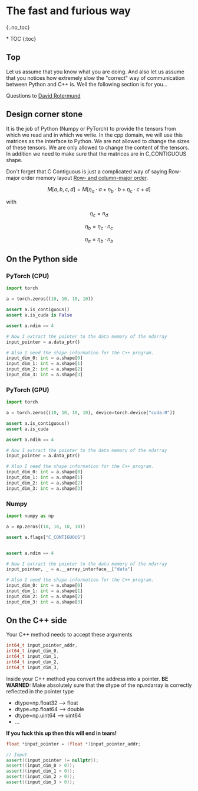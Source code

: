 # The fast and furious way
{:.no_toc}

<nav markdown="1" class="toc-class">
* TOC
{:toc}
</nav>

## Top

Let us assume that you know what you are doing. And also let us assume that you notices how extremely slow the "correct" way of communication between Python and C++ is. Well the following section is for you...

Questions to [David Rotermund](mailto:davrot@uni-bremen.de)

## Design corner stone

It is the job of Python (Numpy or PyTorch) to provide the tensors from which we read and in which we write. In the cpp domain, we will use this matrices as the interface to Python. We are not allowed to change the sizes of these tensors. We are only allowed to change the content of the tensors. In addition we need to make sure that the matrices are in C_CONTIGUOUS shape. 

Don't forget that C Contiguous is just a complicated way of saying Row-major order memory layout [Row- and column-major order](https://en.wikipedia.org/wiki/Row-_and_column-major_order).

$$M[a,b,c,d] = M[\eta_a \cdot a + \eta_b \cdot  b + \eta_c \cdot  c + d]$$

with

$$\eta_c = n_d$$

$$\eta_b = \eta_c \cdot n_c$$

$$\eta_a = \eta_b \cdot n_b$$

## On the Python side

### PyTorch (CPU)

```python
import torch

a = torch.zeros((10, 10, 10, 10))

assert a.is_contiguous()
assert a.is_cuda is False

assert a.ndim == 4

# Now I extract the pointer to the data memory of the ndarray
input_pointer = a.data_ptr()

# Also I need the shape information for the C++ program.
input_dim_0: int = a.shape[0]
input_dim_1: int = a.shape[1]
input_dim_2: int = a.shape[2]
input_dim_3: int = a.shape[3]
```

### PyTorch (GPU)

```python
import torch

a = torch.zeros((10, 10, 10, 10), device=torch.device("cuda:0"))

assert a.is_contiguous()
assert a.is_cuda

assert a.ndim == 4

# Now I extract the pointer to the data memory of the ndarray
input_pointer = a.data_ptr()

# Also I need the shape information for the C++ program.
input_dim_0: int = a.shape[0]
input_dim_1: int = a.shape[1]
input_dim_2: int = a.shape[2]
input_dim_3: int = a.shape[3]
```

### Numpy

```python
import numpy as np

a = np.zeros((10, 10, 10, 10))

assert a.flags["C_CONTIGUOUS"]


assert a.ndim == 4

# Now I extract the pointer to the data memory of the ndarray
input_pointer, _ = a.__array_interface__["data"]

# Also I need the shape information for the C++ program.
input_dim_0: int = a.shape[0]
input_dim_1: int = a.shape[1]
input_dim_2: int = a.shape[2]
input_dim_3: int = a.shape[3]
```

## On the C++ side

Your C++ method needs to accept these arguments

```cpp
int64_t input_pointer_addr, 
int64_t input_dim_0,
int64_t input_dim_1, 
int64_t input_dim_2, 
int64_t input_dim_3,
```

Inside your C++ method you convert the address into a pointer. **BE WARNED:** Make absolutely sure that the dtype of the np.ndarray is correctly reflected in the pointer type

* dtype=np.float32 --> float
* dtype=np.float64 --> double
* dtype=np.uint64 --> uint64
* ...

  
**If you fuck this up then this will end in tears!**

```cpp
float *input_pointer = (float *)input_pointer_addr;

// Input
assert((input_pointer != nullptr));
assert((input_dim_0 > 0));
assert((input_dim_1 > 0));
assert((input_dim_2 > 0));
assert((input_dim_3 > 0));
```


